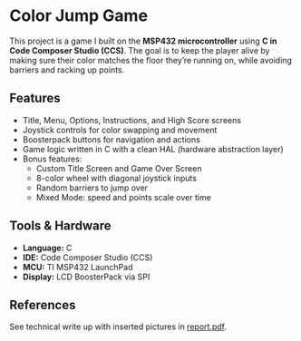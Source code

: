 # Color Jump Game
This project is a game I built on the **MSP432 microcontroller** using **C in Code Composer Studio (CCS)**. 
The goal is to keep the player alive by making sure their color matches the floor they’re running on, while avoiding barriers and racking up points.  

## Features
- Title, Menu, Options, Instructions, and High Score screens  
- Joystick controls for color swapping and movement  
- Boosterpack buttons for navigation and actions  
- Game logic written in C with a clean HAL (hardware abstraction layer)  
- Bonus features:
  - Custom Title Screen and Game Over Screen
  - 8-color wheel with diagonal joystick inputs  
  - Random barriers to jump over  
  - Mixed Mode: speed and points scale over time  

## Tools & Hardware
- **Language:** C  
- **IDE:** Code Composer Studio (CCS)  
- **MCU:** TI MSP432 LaunchPad  
- **Display:** LCD BoosterPack via SPI  

## References
See technical write up with inserted pictures in [report.pdf](./report.pdf).  
